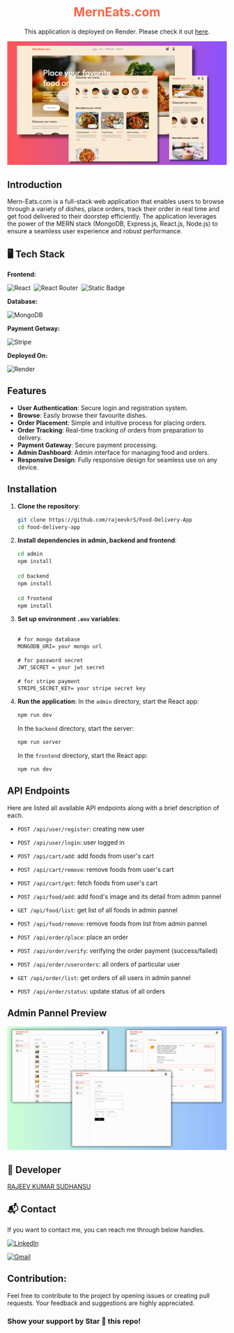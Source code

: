 <div align="center">
    <h1 style="color: tomato;">MernEats.com</h1>

This application is deployed on Render. Please check it out [here](https://merneats-0xob.onrender.com).

![MernEats](frontend/src/assets/merneats-thumbnail.png)

</div>

## Introduction

Mern-Eats.com is a full-stack web application that enables users to browse through a variety of dishes, place orders, track their order in real time and get food delivered to their doorstep efficiently. The application leverages the power of the MERN stack (MongoDB, Express.js, React.js, Node.js) to ensure a seamless user experience and robust performance.

## 🖥️ Tech Stack

**Frontend:**

![React](https://img.shields.io/badge/react_js-%2320232a.svg?style=for-the-badge&logo=react&logoColor=%2361DAFB)&nbsp;
![React Router](https://img.shields.io/badge/React_Router-CA4245?style=for-the-badge&logo=react-router&logoColor=white)&nbsp;
![Static Badge](https://img.shields.io/badge/Redux-%23764ABC?style=for-the-badge&logo=redux)&nbsp;

**Database:**

![MongoDB](https://img.shields.io/badge/MongoDB-%2347A248?style=for-the-badge&logo=mongodb&logoColor=black)&nbsp;

**Payment Getway:**

![Stripe](https://img.shields.io/badge/Stripe-%23008CDD?style=for-the-badge&logo=stripe&logoColor=black)&nbsp;

**Deployed On:**

![Render](https://img.shields.io/badge/Render-%23000000?style=for-the-badge&logo=render)&nbsp;

## Features

- **User Authentication**: Secure login and registration system.
- **Browse**: Easily browse their favourite dishes.
- **Order Placement**: Simple and intuitive process for placing orders.
- **Order Tracking**: Real-time tracking of orders from preparation to delivery.
- **Payment Gateway**: Secure payment processing.
- **Admin Dashboard**: Admin interface for managing food and orders.
- **Responsive Design**: Fully responsive design for seamless use on any device.

## Installation

1. **Clone the repository**:

   ```sh
   git clone https://github.com/rajeevkrS/Food-Delivery-App
   cd food-delivery-app
   ```

2. **Install dependencies in admin, backend and frontend**:

   ```sh
   cd admin
   npm install

   cd backend
   npm install

   cd frontend
   npm install
   ```

3. **Set up environment `.env` variables**:

   ```dotenv

   # for mongo database
   MONGODB_URI= your mongo url

   # for password secret
   JWT_SECRET = your jwt secret

   # for stripe payment
   STRIPE_SECRET_KEY= your stripe secret key
   ```

4. **Run the application**:
   In the `admin` directory, start the React app:
   ```sh
   npm run dev
   ```
   In the `backend` directory, start the server:
   ```sh
   npm run server
   ```
   In the `frontend` directory, start the React app:
   ```sh
   npm run dev
   ```

## API Endpoints

Here are listed all available API endpoints along with a brief description of each.

- `POST /api/user/register`: creating new user
- `POST /api/user/login`: user logged in
- `POST /api/cart/add`: add foods from user's cart
- `POST /api/cart/remove`: remove foods from user's cart
- `POST /api/cart/get`: fetch foods from user's cart

- `POST /api/food/add`: add food's image and its detail from admin pannel
- `GET /api/food/list`: get list of all foods in admin pannel
- `POST /api/food/remove`: remove foods from list from admin pannel

- `POST /api/order/place`: place an order
- `POST /api/order/verify`: verifying the order payment (success/failed)
- `POST /api/order/userorders`: all orders of particular user
- `GET /api/order/list`: get orders of all users in admin pannel
- `POST /api/order/status`: update status of all orders

## Admin Pannel Preview

![Admin-Pannel](frontend/src/assets/merneats-admin-thumbnail.png)

## 👤 Developer

[RAJEEV KUMAR SUDHANSU](https://github.com/rajeevkrS)

## 📬 Contact

If you want to contact me, you can reach me through below handles.

<a href="https://www.linkedin.com/in/rajeev-kumar-sudhansu/" target="_blank"><img src="https://img.shields.io/badge/LinkedIn-0077B5?style=for-the-badge&logo=linkedin&logoColor=white" alt="LinkedIn"/></a>

<a href="mailto:rajeevkumarr1221@gmail.com"><img  alt="Gmail" src="https://img.shields.io/badge/Gmail-D14836?style=for-the-badge&logo=gmail&logoColor=white" /></a>

## Contribution:

Feel free to contribute to the project by opening issues or creating pull requests. Your feedback and suggestions are highly appreciated.

### Show your support by Star 🌟 this repo!
